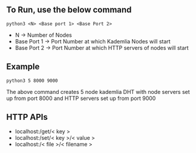 



## To Run, use the below command

    python3 <N> <Base port 1> <Base Port 2>

 - N -> Number of Nodes 
 - Base Port 1 -> Port Number at which Kademlia
   Nodes will start 
 - Base Port 2 -> Port Number at which HTTP servers of    nodes will
   start

## Example

    python3 5 8000 9000

The above command creates 5 node kademlia DHT with node servers set up from port 8000 and HTTP servers set up from port 9000

## HTTP APIs

 - localhost:<httpport>/get/< key >
 - localhost:<httpport>/set/< key >/< value >
 - localhost:<httpport>/< file >/< filename >


